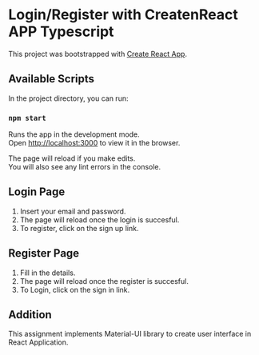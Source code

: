# Login/Register with CreatenReact APP Typescript

This project was bootstrapped with [Create React App](https://github.com/facebook/create-react-app).

## Available Scripts

In the project directory, you can run:

### `npm start`

Runs the app in the development mode.\
Open [http://localhost:3000](http://localhost:3000) to view it in the browser.

The page will reload if you make edits.\
You will also see any lint errors in the console.

## Login Page

  1. Insert your email and password.
  2. The page will reload once the login is succesful.
  3. To register, click on the sign up link.
  
## Register Page

  1. Fill in the details.
  2. The page will reload once the register is succesful.
  3. To Login, click on the sign in link.
  
 ## Addition
 
 This assignment implements Material-UI library to create user interface in React Application. 

